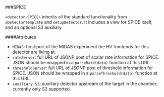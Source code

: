 ###SPICE

`<detector-SPICE>` inherits all the standard functionality from `xDetectorTemplate` and `setupDetector`.  It includes a view for SPICE itself, and an optional S3 auxiliary

####Attributes
 - `MIDAS`: host:port of the MIDAS experiment the HV frontends for this detector are living at.
 - `rateServer`: full URL of JSONP post of scalar rate information for SPICE.  JSON should be wrapped in a `parseRate(data)` function at this URL.
 - `thresholdServer`: full URL of JSONP post of threshold information for SPICE.  JSON should be wrapped in a `parseThreshold(data)` function at this URL.
 - `auxiliary`: `S3`; auxiliary detector upstream of the target in the chamber; currently only S3 supported.
